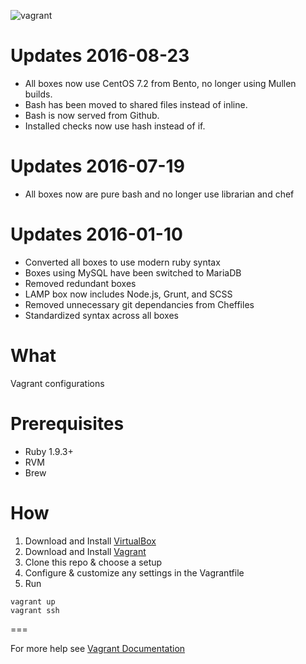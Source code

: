 ![vagrant](https://camo.githubusercontent.com/51b172d944dd3848632774f14a6c02a6feae467b/687474703a2f2f6572696b6168656964692e636f6d2f7468656d652f6661746361747a2f696d616765732f76616772616e742f6c6f676f5f76616772616e742e706e67)

Updates 2016-08-23
===
* All boxes now use CentOS 7.2 from Bento, no longer using Mullen builds.
* Bash has been moved to shared files instead of inline.
* Bash is now served from Github.
* Installed checks now use hash instead of if.

Updates 2016-07-19
===
* All boxes now are pure bash and no longer use librarian and chef

Updates 2016-01-10
===
* Converted all boxes to use modern ruby syntax
* Boxes using MySQL have been switched to MariaDB
* Removed redundant boxes
* LAMP box now includes Node.js, Grunt, and SCSS
* Removed unnecessary  git dependancies from Cheffiles
* Standardized syntax across all boxes


What
====
Vagrant configurations

Prerequisites
===

* Ruby 1.9.3+
* RVM
* Brew

How
===
1. Download and Install [VirtualBox](http://www.virtualbox.org/)
2. Download and Install [Vagrant](http://vagrantup.com/)
3. Clone this repo & choose a setup
4. Configure & customize any settings in the Vagrantfile
5. Run

  ```shell
  vagrant up
  vagrant ssh
  ```

===

For more help see [Vagrant Documentation](https://docs.vagrantup.com/v2/)
